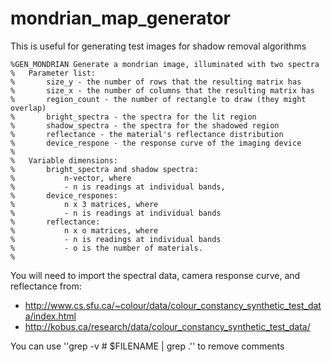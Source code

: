 # mondrian_map_generator
This is useful for generating test images for shadow removal algorithms

	%GEN_MONDRIAN Generate a mondrian image, illuminated with two spectra
	%   Parameter list:
	%       size_y - the number of rows that the resulting matrix has
	%       size_x - the number of columns that the resulting matrix has
	%       region_count - the number of rectangle to draw (they might overlap)
	%       bright_spectra - the spectra for the lit region
	%       shadow_spectra - the spectra for the shadowed region
	%       reflectance - the material's reflectance distribution
	%       device_respone - the response curve of the imaging device
	%
	%   Variable dimensions:
	%       bright_spectra and shadow spectra:
	%           n-vector, where
	%           - n is readings at individual bands,
	%       device_respones:
	%           n x 3 matrices, where
	%           - n is readings at individual bands
	%       reflectance:
	%           n x o matrices, where
	%           - n is readings at individual bands
	%           - o is the number of materials.
	%

You will need to import the spectral data, camera response curve, and reflectance
from:
  - http://www.cs.sfu.ca/~colour/data/colour_constancy_synthetic_test_data/index.html
  - http://kobus.ca/research/data/colour_constancy_synthetic_test_data/

You can use ''grep -v \# $FILENAME | grep .'' to remove comments
